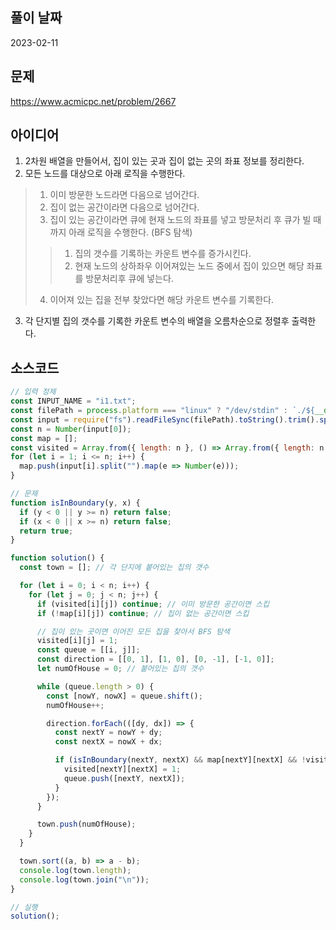 ## 풀이 날짜
2023-02-11

## 문제
https://www.acmicpc.net/problem/2667

## 아이디어
1. 2차원 배열을 만들어서, 집이 있는 곳과 집이 없는 곳의 좌표 정보를 정리한다.
2. 모든 노드를 대상으로 아래 로직을 수행한다.
> 1. 이미 방문한 노드라면 다음으로 넘어간다.
> 2. 집이 없는 공간이라면 다음으로 넘어간다.
> 3. 집이 있는 공간이라면 큐에 현재 노드의 좌표를 넣고 방문처리 후 큐가 빌 때까지 아래 로직을 수행한다. (BFS 탐색)
> > 1. 집의 갯수를 기록하는 카운트 변수를 증가시킨다.
> > 2. 현재 노드의 상하좌우 이어져있는 노드 중에서 집이 있으면 해당 좌표를 방문처리후 큐에 넣는다.
> 4. 이어져 있는 집을 전부 찾았다면 해당 카운트 변수를 기록한다.
3. 각 단지별 집의 갯수를 기록한 카운트 변수의 배열을 오름차순으로 정렬후 출력한다.

## 소스코드
```js
// 입력 정제
const INPUT_NAME = "i1.txt";
const filePath = process.platform === "linux" ? "/dev/stdin" : `./${__dirname.split('\\').pop()}/${INPUT_NAME}`;
const input = require("fs").readFileSync(filePath).toString().trim().split("\n").map(item => item.trim());
const n = Number(input[0]);
const map = [];
const visited = Array.from({ length: n }, () => Array.from({ length: n }, () => 0));
for (let i = 1; i <= n; i++) {
  map.push(input[i].split("").map(e => Number(e)));
}

// 문제
function isInBoundary(y, x) {
  if (y < 0 || y >= n) return false;
  if (x < 0 || x >= n) return false;
  return true;
}

function solution() {
  const town = []; // 각 단지에 붙어있는 집의 갯수

  for (let i = 0; i < n; i++) {
    for (let j = 0; j < n; j++) {
      if (visited[i][j]) continue; // 이미 방문한 공간이면 스킵
      if (!map[i][j]) continue; // 집이 없는 공간이면 스킵

      // 집이 있는 곳이면 이어진 모든 집을 찾아서 BFS 탐색
      visited[i][j] = 1;
      const queue = [[i, j]];
      const direction = [[0, 1], [1, 0], [0, -1], [-1, 0]];
      let numOfHouse = 0; // 붙어있는 집의 갯수

      while (queue.length > 0) {
        const [nowY, nowX] = queue.shift();
        numOfHouse++;

        direction.forEach(([dy, dx]) => {
          const nextY = nowY + dy;
          const nextX = nowX + dx;

          if (isInBoundary(nextY, nextX) && map[nextY][nextX] && !visited[nextY][nextX]) {
            visited[nextY][nextX] = 1;
            queue.push([nextY, nextX]);
          }
        });
      }

      town.push(numOfHouse);
    }
  }

  town.sort((a, b) => a - b);
  console.log(town.length);
  console.log(town.join("\n"));
}

// 실행
solution();
```
